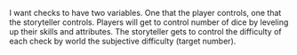 I want checks to have two variables. One that the player controls, one that the storyteller controls. Players will get to control number of dice by leveling up their skills and attributes. The storyteller gets to control the difficulty of each check by world the subjective difficulty (target number).